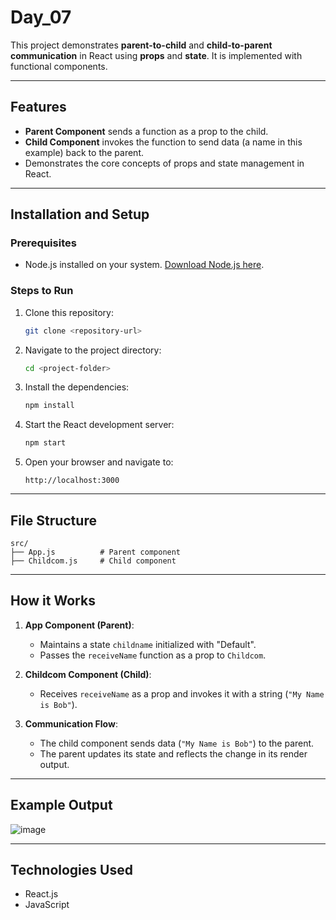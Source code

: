 # Day_07


This project demonstrates **parent-to-child** and **child-to-parent communication** in React using **props** and **state**. It is implemented with functional components.

---

## Features
- **Parent Component** sends a function as a prop to the child.
- **Child Component** invokes the function to send data (a name in this example) back to the parent.
- Demonstrates the core concepts of props and state management in React.

---

## Installation and Setup

### Prerequisites
- Node.js installed on your system. [Download Node.js here](https://nodejs.org/).

### Steps to Run

1. Clone this repository:
   ```bash
   git clone <repository-url>
   ```
2. Navigate to the project directory:
   ```bash
   cd <project-folder>
   ```
3. Install the dependencies:
   ```bash
   npm install
   ```
4. Start the React development server:
   ```bash
   npm start
   ```
5. Open your browser and navigate to:
   ```
   http://localhost:3000
   ```

---

## File Structure
```
src/
├── App.js          # Parent component
├── Childcom.js     # Child component
```

---

## How it Works
1. **App Component (Parent)**:
   - Maintains a state `childname` initialized with "Default".
   - Passes the `receiveName` function as a prop to `Childcom`.

2. **Childcom Component (Child)**:
   - Receives `receiveName` as a prop and invokes it with a string (`"My Name is Bob"`).

3. **Communication Flow**:
   - The child component sends data (`"My Name is Bob"`) to the parent.
   - The parent updates its state and reflects the change in its render output.

---

## Example Output
![image](https://github.com/user-attachments/assets/a91065f5-a98b-4f83-88b2-3eed450e9e72)


---

## Technologies Used
- React.js
- JavaScript 



